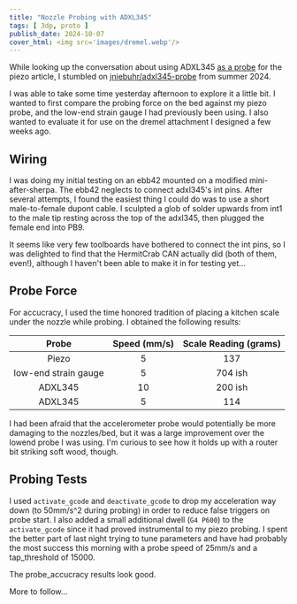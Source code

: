 ```yaml
---
title: "Nozzle Probing with ADXL345"
tags: [ 3dp, proto ]
publish_date: 2024-10-07
cover_html: <img src='images/dremel.webp'/>
---
```


While looking up the conversation about using ADXL345
[as a probe](https://github.com/Klipper3d/klipper/issues/3741) for the piezo
article, I stumbled on
[jniebuhr/adxl345-probe](https://github.com/jniebuhr/adxl345-probe) from summer
2024.

I was able to take some time yesterday afternoon to explore it a little bit. I
wanted to first compare the probing force on the bed against my piezo probe, and
the low-end strain gauge I had previously been using. I also wanted to evaluate
it for use on the dremel attachment I designed a few weeks ago.

## Wiring

I was doing my initial testing on an ebb42 mounted on a modified
mini-after-sherpa. The ebb42 neglects to connect adxl345's int pins. After
several attempts, I found the easiest thing I could do was to use a short
male-to-female dupont cable. I sculpted a glob of solder upwards from int1 to
the male tip resting across the top of the adxl345, then plugged the female end
into PB9.

It seems like very few toolboards have bothered to connect the int pins, so I
was delighted to find that the HermitCrab CAN actually did (both of them,
even!), although I haven't been able to make it in for testing yet...

## Probe Force

For accucracy, I used the time honored tradition of placing a kitchen scale
under the nozzle while probing. I obtained the following results:

|        Probe         | Speed (mm/s) | Scale Reading (grams) |
| :------------------: | :----------: | :-------------------: |
|        Piezo         |      5       |          137          |
| low-end strain gauge |      5       |        704 ish        |
|       ADXL345        |      10      |        200 ish        |
|       ADXL345        |      5       |          114          |

I had been afraid that the accelerometer probe would potentially be more
damaging to the nozzles/bed, but it was a large improvement over the lowend
probe I was using. I'm curious to see how it holds up with a router bit striking
soft wood, though.

## Probing Tests

I used `activate_gcode` and `deactivate_gcode` to drop my acceleration way down
(to 50mm/s^2 during probing) in order to reduce false triggers on probe start. I
also added a small additional dwell (`G4 P600`) to the `activate_gcode` since it
had proved instrumental to my piezo probing. I spent the better part of last
night trying to tune parameters and have had probably the most success this
morning with a probe speed of 25mm/s and a tap_threshold of 15000.

The probe_accucracy results look good.

More to follow...
